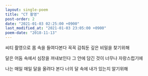 ```yaml
---
layout: single-poem
title: "CT 촬영"
post-order: 2
date: "2021-01-03 02:25:00 +0900"
last_modified_at: "2021-01-03 23:05:00 +0900"
poem-date: "2018-11-13"
---
```

씨티 촬영으로 몸 속을 들여다본다
꼭꼭 감춰둔 깊은 비밀을 찾기위해

달은 어둠 속에서 심장을 꺼내보인다
그 안에 담긴 것이 너무나 자랑스럽기에

나는 매일 매일 달을 올려다 본다
너의 달 속에 내가 있는지 알기위해
